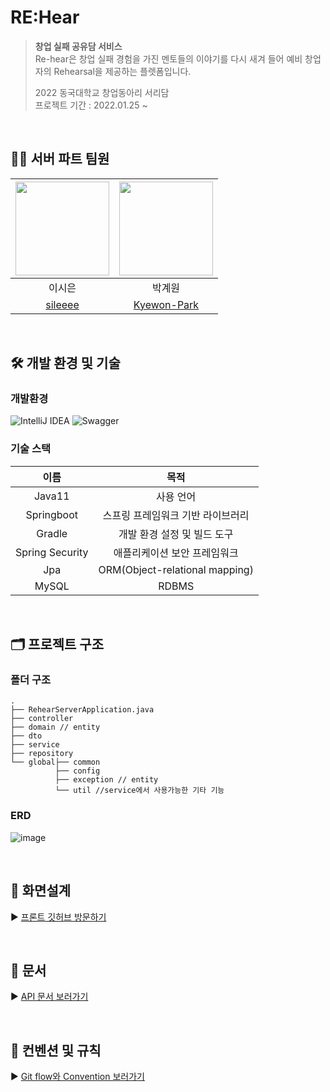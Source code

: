 # RE:Hear
> **창업 실패 공유담 서비스**</br>
> Re-hear은 창업 실패 경험을 가진 멘토들의 이야기를 다시 새겨 들어 예비 창업자의 Rehearsal을 제공하는 플렛폼입니다.
>
> 2022 동국대학교 창업동아리 서리담</br>
> 프로젝트 기간 : 2022.01.25 ~


</br>

## 👨‍💻 서버 파트 팀원
<img src="https://user-images.githubusercontent.com/31584255/151804781-4bcbd5da-fe43-474d-879b-8dd9a918f083.png" width="150"> | <img src="https://user-images.githubusercontent.com/31584255/152821203-56bf852a-0d56-4df8-9927-b59ae6ec25cb.png" width="150"> 
 :---------:|:----------:
이시은 |박계원 
[sileeee](https://github.com/sileeee) | [Kyewon-Park](https://github.com/Kyewon-Park) 


</br>

## 🛠 개발 환경 및 기술

### 개발환경
![IntelliJ IDEA](https://img.shields.io/badge/IntelliJIDEA-000000.svg?style=for-the-badge&logo=intellij-idea&logoColor=white) ![Swagger](https://img.shields.io/badge/-Swagger-%23Clojure?style=for-the-badge&logo=swagger&logoColor=white) 

### 기술 스택
이름 | 목적
 :---------:|:----------:
 Java11 | 사용 언어
 Springboot | 스프링 프레임워크 기반 라이브러리
 Gradle | 개발 환경 설정 및 빌드 도구
 Spring Security | 애플리케이션 보안 프레임워크
 Jpa | ORM(Object-relational mapping)
 MySQL | RDBMS

<br/>

## 🗂 프로젝트 구조

### 폴더 구조

```
.
├── RehearServerApplication.java
├── controller
├── domain // entity
├── dto
├── service
├── repository
└── global├── common
          ├── config
          ├── exception // entity
          └── util //service에서 사용가능한 기타 기능
```

### ERD
![image](https://user-images.githubusercontent.com/31584255/165919514-53e050e0-6d42-4dd7-baa1-50727dc587b6.png)

<br/>

## 📎 화면설계
▶️ [프론트 깃허브 방문하기](https://github.com/RE-HEAR/rehear-frontend) <br/>


<br/>

## 🎈 문서
▶️ [API 문서 보러가기](https://github.com/RE-HEAR/rehear-server/wiki/1.-API) <br/>


<br/>

## 🧩 컨벤션 및 규칙
▶️ [Git flow와 Convention 보러가기](https://github.com/RE-HEAR/rehear-server/wiki/4.-Rule-&-Convention)




 

